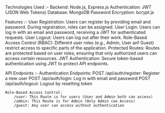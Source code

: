 Technologies Used :-
    Backend: Node.js, Express.js
    Authentication: JWT (JSON Web Tokens)
    Database: MongoDB
    Password Encryption: bcrypt.js

Features :-
    User Registration: Users can register by providing email and password. During registration, roles can be assigned.
    User Login: Users can log in with an email and password, receiving a JWT for authenticated requests.
    User Logout: Users can log out after their work.
    Role-Based Access Control (RBAC): Different user roles (e.g., Admin, User anf Guest) restrict access to specific parts of the application.
    Protected Routes: Routes are protected based on user roles, ensuring that only authorized users can access certain resources.
    JWT Authentication: Secure token-based authentication using JWT to protect API endpoints.

API Endpoints :-
    Authentication Endpoints:
        POST /api/auth/register: Register a new user
        POST /api/auth/login: Log in with email and password
        POST /api/auth/logout: Logout by resetting token

    Role-Based Access Control:
        /user: This Route is for users (User and Admin both can access)
        /admin: This Route is for Admin (Only Admin can Access)
        /guest: Any user can access without authentication